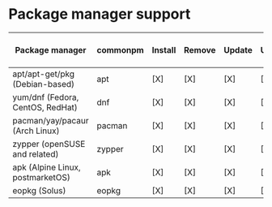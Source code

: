 # Package manager support

| Package manager                  | commonpm | Install | Remove | Update | Upgrade | Query | List all | \-\-noconfirm switch |
| ---                              | ---      | ---     | ---    | ---    | ---     | ---   | ---      | ---                  |
| apt/apt-get/pkg (Debian-based)   | apt      | [X]     | [X]    | [X]    | [X]     | [x]   | [x]      | [x]                  |
| yum/dnf (Fedora, CentOS, RedHat) | dnf      | [X]     | [X]    | [X]    | [X]     | [x]   | [x]      | [x]                  |
| pacman/yay/pacaur (Arch Linux)   | pacman   | [X]     | [X]    | [X]    | [X]     | [X]   | [X]      | [x]                  |
| zypper (openSUSE and related)    | zypper   | [X]     | [X]    | [X]    | [X]     | [X]   | [X]      | [x]                  |
| apk (Alpine Linux, postmarketOS) | apk      | [X]     | [X]    | [X]    | [X]     | [X]   | [X]      | [ ]                  |
| eopkg (Solus)                    | eopkg    | [X]     | [X]    | [X]    | [X]     | [X]   | [X]      | [ ]                  |
